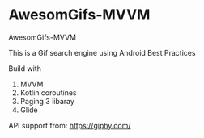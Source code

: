 # AwesomGifs-MVVM

AwesomGifs-MVVM

This is a Gif search engine using Android Best Practices

Build with

  1. MVVM
  2. Kotlin coroutines
  3. Paging 3 libaray
  4. Glide
  

API support from: https://giphy.com/
